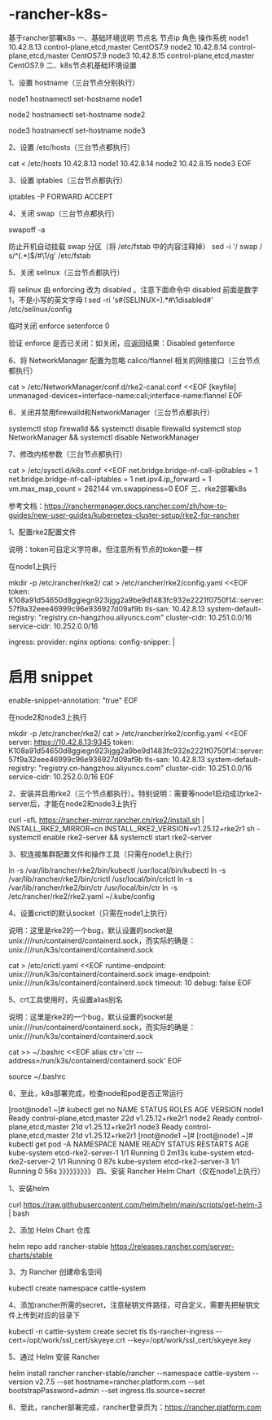 # -rancher-k8s-
基于rancher部署k8s 
一、基础环境说明
节点名 节点ip 角色 操作系统
node1 10.42.8.13 control-plane,etcd,master CentOS7.9
node2 10.42.8.14 control-plane,etcd,master CentOS7.9
node3 10.42.8.15 control-plane,etcd,master CentOS7.9
二、k8s节点机基础环境设置

1、设置 hostname（三台节点分别执行）

node1
hostnamectl set-hostname node1

node2
hostnamectl set-hostname node2

node3
hostnamectl set-hostname node3

2、设置 /etc/hosts（三台节点都执行）

cat < /etc/hosts
10.42.8.13 node1
10.42.8.14 node2
10.42.8.15 node3
EOF

3、设置 iptables（三台节点都执行）

iptables -P FORWARD ACCEPT

4、关闭 swap（三台节点都执行）

swapoff -a

防止开机自动挂载 swap 分区（将 /etc/fstab 中的内容注释掉）
sed -i '/ swap / s/^(.*)$/#\1/g' /etc/fstab

5、关闭 selinux（三台节点都执行）

将 selinux 由 enforcing 改为 disabled 。注意下面命令中 disabled 前面是数字 1，不是小写的英文字母 l
sed -ri 's#(SELINUX=).*#\1disabled#' /etc/selinux/config

临时关闭 enforce
setenforce 0

验证 enforce 是否已关闭：如关闭，应返回结果：Disabled
getenforce

6、将 NetworkManager 配置为忽略 calico/flannel 相关的网络接口（三台节点都执行）

cat > /etc/NetworkManager/conf.d/rke2-canal.conf <<EOF
[keyfile]
unmanaged-devices=interface-name:cali;interface-name:flannel
EOF

6、关闭并禁用firewalld和NetworkManager（三台节点都执行）

systemctl stop firewalld && systemctl disable firewalld
systemctl stop NetworkManager && systemctl disable NetworkManager

7、修改内核参数（三台节点都执行）

cat > /etc/sysctl.d/k8s.conf <<EOF
net.bridge.bridge-nf-call-ip6tables = 1
net.bridge.bridge-nf-call-iptables = 1
net.ipv4.ip_forward = 1
vm.max_map_count = 262144
vm.swappiness=0
EOF
三、rke2部署k8s

参考文档：https://ranchermanager.docs.rancher.com/zh/how-to-guides/new-user-guides/kubernetes-cluster-setup/rke2-for-rancher

1、配置rke2配置文件

说明：token可自定义字符串，但注意所有节点的token要一样

在node1上执行

mkdir -p /etc/rancher/rke2/
cat > /etc/rancher/rke2/config.yaml <<EOF
token: K108a91d54650d8ggiegn923ijgg2a9be9d1483fc932e2221f0750f14::server:57f9a32eee46999c96e936927d09af9b
tls-san: 10.42.8.13
system-default-registry: "registry.cn-hangzhou.aliyuncs.com"
cluster-cidr: 10.251.0.0/16
service-cidr: 10.252.0.0/16

ingress:
provider: nginx
options:
config-snipper: |
# 启用 snippet
enable-snippet-annotation: "true"
EOF

在node2和node3上执行

mkdir -p /etc/rancher/rke2/
cat > /etc/rancher/rke2/config.yaml <<EOF
server: https://10.42.8.13:9345
token: K108a91d54650d8ggiegn923ijgg2a9be9d1483fc932e2221f0750f14::server:57f9a32eee46999c96e936927d09af9b
tls-san: 10.42.8.13
system-default-registry: "registry.cn-hangzhou.aliyuncs.com"
cluster-cidr: 10.251.0.0/16
service-cidr: 10.252.0.0/16
EOF

2、安装并启用rke2（三个节点都执行）。特别说明：需要等node1启动成功rke2-server后，才能在node2和node3上执行

curl -sfL https://rancher-mirror.rancher.cn/rke2/install.sh | INSTALL_RKE2_MIRROR=cn INSTALL_RKE2_VERSION=v1.25.12+rke2r1 sh -
systemctl enable rke2-server && systemctl start rke2-server

3、软连接集群配置文件和操作工具（只需在node1上执行）

ln -s /var/lib/rancher/rke2/bin/kubectl /usr/local/bin/kubectl
ln -s /var/lib/rancher/rke2/bin/crictl /usr/local/bin/crictl
ln -s /var/lib/rancher/rke2/bin/ctr /usr/local/bin/ctr
ln -s /etc/rancher/rke2/rke2.yaml ~/.kube/config

4、设置crictl的默认socket（只需在node1上执行）

说明：这里是rke2的一个bug，默认设置的socket是unix:///run/containerd/containerd.sock，而实际的确是：unix:///run/k3s/containerd/containerd.sock

cat > /etc/crictl.yaml <<EOF
runtime-endpoint: unix:///run/k3s/containerd/containerd.sock
image-endpoint: unix:///run/k3s/containerd/containerd.sock
timeout: 10
debug: false
EOF

5、crt工具使用时，先设置alias别名

说明：这里是rke2的一个bug，默认设置的socket是unix:///run/containerd/containerd.sock，而实际的确是：unix:///run/k3s/containerd/containerd.sock

cat >> ~/.bashrc <<EOF
alias ctr='ctr --address=/run/k3s/containerd/containerd.sock'
EOF

source ~/.bashrc

6、至此，k8s部署完成，检查node和pod是否正常运行

[root@node1 ~]# kubectl get no
NAME STATUS ROLES AGE VERSION
node1 Ready control-plane,etcd,master 22d v1.25.12+rke2r1
node2   Ready control-plane,etcd,master 21d v1.25.12+rke2r1
node3   Ready control-plane,etcd,master 21d v1.25.12+rke2r1
[root@node1 ~]#
[root@node1 ~]# kubectl get pod -A
NAMESPACE NAME READY STATUS RESTARTS AGE
kube-system etcd-rke2-server-1 1/1 Running 0 2m13s
kube-system etcd-rke2-server-2 1/1 Running 0 87s
kube-system etcd-rke2-server-3 1/1 Running 0 56s
》》》》》》》》》
四、安装 Rancher Helm Chart（仅在node1上执行）

1、安装helm

curl https://raw.githubusercontent.com/helm/helm/main/scripts/get-helm-3 | bash

2、添加 Helm Chart 仓库

helm repo add rancher-stable https://releases.rancher.com/server-charts/stable

3、为 Rancher 创建命名空间

kubectl create namespace cattle-system

4、添加rancher所需的secret，注意秘钥文件路径，可自定义，需要先把秘钥文件上传到对应的目录下

kubectl -n cattle-system create secret tls tls-rancher-ingress --cert=/opt/work/ssl_cert/skyeye.crt --key=/opt/work/ssl_cert/skyeye.key

5、通过 Helm 安装 Rancher

helm install rancher rancher-stable/rancher --namespace cattle-system --version v2.7.5 --set hostname=rancher.platform.com --set bootstrapPassword=admin --set ingress.tls.source=secret

6、至此，rancher部署完成，rancher登录页为：https://rancher.platform.com
